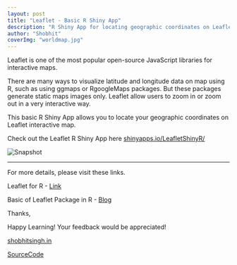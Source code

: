 ```yaml
---
layout: post
title: "Leaflet - Basic R Shiny App"
description: "R Shiny App for locating geographic coordinates on Leaflet Map."
author: "Shobhit"
coverImg: "worldmap.jpg"
---
```


Leaflet is one of the most popular open-source JavaScript libraries for interactive maps.

There are many ways to visualize latitude and longitude data on map using R, such as using ggmaps or RgoogleMaps packages. But these packages generate static maps images only. Leaflet allow users to zoom in or zoom out in a very interactive way.

This basic R Shiny App allows you to locate your geographic coordinates on Leaflet interactive map.

Check out the Leaflet R Shiny App here [shinyapps.io/LeafletShinyR/](https://shobhitsingh.shinyapps.io/LeafletShinyR/)

![Snapshot](http://bigdataenthusiast.com/img/leafletshinyR.JPG)

***

For more details, please visit these links.

Leaflet for R - [Link](https://rstudio.github.io/leaflet/)

Basic of Leaflet Package in R - [Blog](http://bigdataenthusiast.com/2016/12/12/Leaflet.html)


Thanks, 

Happy Learning! Your feedback would be appreciated!

[shobhitsingh.in](http://shobhitsingh.in)

[SourceCode](https://github.com/shobhit-singh/LeafletShinyR)
